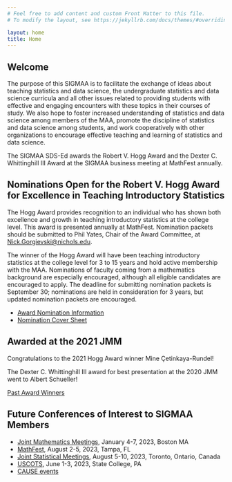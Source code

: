 ```yaml
---
# Feel free to add content and custom Front Matter to this file.
# To modify the layout, see https://jekyllrb.com/docs/themes/#overriding-theme-defaults

layout: home
title: Home
---
```


## Welcome

The purpose of this SIGMAA is to facilitate the exchange of ideas about teaching statistics and data science, the undergraduate statistics and data science curricula and all other issues related to providing students with effective and engaging encounters with these topics in their courses of study.  We also hope to foster increased understanding of statistics and data science among members of the MAA, promote the discipline of statistics and data science among students, and work cooperatively with other organizations to encourage effective teaching and learning of statistics and data science.

The SIGMAA SDS-Ed awards the Robert V. Hogg Award and the Dexter C. Whittinghill III Award at the SIGMAA business meeting at MathFest annually.

## Nominations Open for the Robert V. Hogg Award for Excellence in Teaching Introductory Statistics

The Hogg Award provides recognition to an individual who has shown both excellence and growth in teaching introductory statistics at the college level. This award is presented annually at MathFest. Nomination packets should be submitted to Phil Yates, Chair of the Award Committee, at [Nick.Gorgievski@nichols.edu](mailto:Nick.Gorgievski@nichols.edu).

The winner of the Hogg Award will have been teaching introductory statistics at the college level for 3 to 15 years and hold active membership with the MAA. Nominations of faculty coming from a mathematics background are especially encouraged, although all eligible candidates are encouraged to apply. The deadline for submitting nomination packets is September 30; nominations are held in consideration for 3 years, but updated nomination packets are encouraged.

- [Award Nomination Information](https://drive.google.com/file/d/18KjIFQwXW9TRJPSc1vuq1PpY4Iif2Cxg/view?usp=sharing)
- [Nomination Cover Sheet](/Hogg_award/SIGMAA-Award-Nomination-Cover-Sheet.pdf)

## Awarded at the 2021 JMM

Congratulations to the 2021 Hogg Award winner Mine Çetinkaya-Rundel!

The Dexter C. Whittinghill III award for best presentation at the 2020 JMM went to Albert Schueller!

[Past Award Winners](/awards)

## Future Conferences of Interest to SIGMAA Members

- [Joint Mathematics Meetings](https://www.jointmathematicsmeetings.org/), January 4-7, 2023, Boston MA
- [MathFest](https://www.maa.org/meetings/mathfest), August 2-5, 2023, Tampa, FL
- [Joint Statistical Meetings](https://ww2.amstat.org/meetings/jsm/2023/), August 5-10, 2023, Toronto, Ontario, Canada
- [USCOTS](https://causeweb.org/cause/uscots/uscots23), June 1-3, 2023, State College, PA
- [CAUSE events](https://causeweb.org/cause/events)

